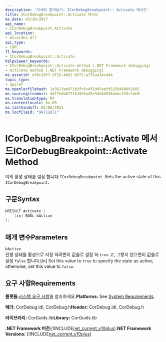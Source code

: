 ```yaml
---
description: '자세히 알아보기: ICorDebugBreakpoint:: Activate 메서드'
title: ICorDebugBreakpoint::Activate 메서드
ms.date: 03/30/2017
api_name:
- ICorDebugBreakpoint.Activate
api_location:
- mscordbi.dll
api_type:
- COM
f1_keywords:
- ICorDebugBreakpoint::Activate
helpviewer_keywords:
- ICorDebugBreakpoint::Activate method [.NET Framework debugging]
- Activate method [.NET Framework debugging]
ms.assetid: e30c29f7-3f19-4081-b572-a731aa14cd44
topic_type:
- apiref
ms.openlocfilehash: 1a3613ae071b3fc6c4f1005eafd515946d6b2685
ms.sourcegitcommit: ddf7edb67715a5b9a45e3dd44536dabc153c1de0
ms.translationtype: MT
ms.contentlocale: ko-KR
ms.lasthandoff: 02/06/2021
ms.locfileid: "99711871"
---
```

# <a name="icordebugbreakpointactivate-method"></a><span data-ttu-id="5a797-103">ICorDebugBreakpoint::Activate 메서드</span><span class="sxs-lookup"><span data-stu-id="5a797-103">ICorDebugBreakpoint::Activate Method</span></span>

<span data-ttu-id="5a797-104">이의 활성 상태를 설정 합니다 `ICorDebugBreakpoint` .</span><span class="sxs-lookup"><span data-stu-id="5a797-104">Sets the active state of this `ICorDebugBreakpoint`.</span></span>  
  
## <a name="syntax"></a><span data-ttu-id="5a797-105">구문</span><span class="sxs-lookup"><span data-stu-id="5a797-105">Syntax</span></span>  
  
```cpp  
HRESULT Activate (  
    [in] BOOL bActive  
);  
```  
  
## <a name="parameters"></a><span data-ttu-id="5a797-106">매개 변수</span><span class="sxs-lookup"><span data-stu-id="5a797-106">Parameters</span></span>  

 `bActive`  
 <span data-ttu-id="5a797-107">진행 상태를 활성으로 지정 하려면이 값을로 설정 하 `true` 고, 그렇지 않으면이 값을로 설정 `false` 합니다.</span><span class="sxs-lookup"><span data-stu-id="5a797-107">[in] Set this value to `true` to specify the state as active; otherwise, set this value to `false`.</span></span>  
  
## <a name="requirements"></a><span data-ttu-id="5a797-108">요구 사항</span><span class="sxs-lookup"><span data-stu-id="5a797-108">Requirements</span></span>  

 <span data-ttu-id="5a797-109">**플랫폼:**[시스템 요구 사항](../../get-started/system-requirements.md)을 참조하세요.</span><span class="sxs-lookup"><span data-stu-id="5a797-109">**Platforms:** See [System Requirements](../../get-started/system-requirements.md).</span></span>  
  
 <span data-ttu-id="5a797-110">**헤더:** CorDebug.idl, CorDebug.h</span><span class="sxs-lookup"><span data-stu-id="5a797-110">**Header:** CorDebug.idl, CorDebug.h</span></span>  
  
 <span data-ttu-id="5a797-111">**라이브러리:** CorGuids.lib</span><span class="sxs-lookup"><span data-stu-id="5a797-111">**Library:** CorGuids.lib</span></span>  
  
 <span data-ttu-id="5a797-112">**.NET Framework 버전:**[!INCLUDE[net_current_v10plus](../../../../includes/net-current-v10plus-md.md)]</span><span class="sxs-lookup"><span data-stu-id="5a797-112">**.NET Framework Versions:** [!INCLUDE[net_current_v10plus](../../../../includes/net-current-v10plus-md.md)]</span></span>
